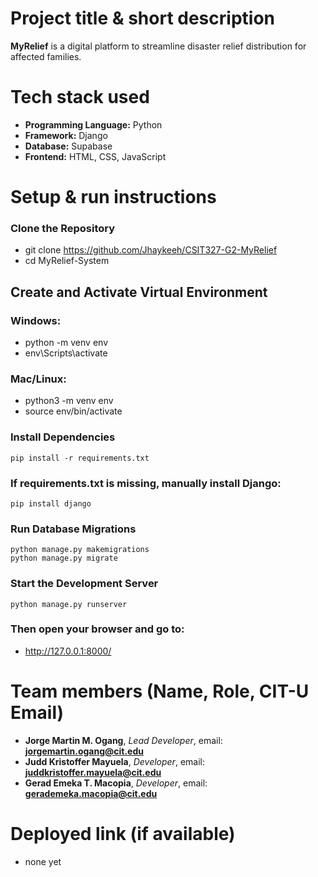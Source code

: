 # Project title & short description

**MyRelief** is a digital platform to streamline disaster relief distribution for affected families.

# Tech stack used

- **Programming Language:** Python  
- **Framework:** Django  
- **Database:** Supabase  
- **Frontend:** HTML, CSS, JavaScript 

# Setup & run instructions
### Clone the Repository
- git clone https://github.com/Jhaykeeh/CSIT327-G2-MyRelief
- cd MyRelief-System

## Create and Activate Virtual Environment
### Windows:
- python -m venv env
- env\Scripts\activate
### Mac/Linux:

- python3 -m venv env
- source env/bin/activate

### Install Dependencies
	pip install -r requirements.txt
### If requirements.txt is missing, manually install Django:
	pip install django

### Run Database Migrations
	python manage.py makemigrations
	python manage.py migrate

### Start the Development Server
	python manage.py runserver
### Then open your browser and go to: 
- http://127.0.0.1:8000/

# Team members (Name, Role, CIT-U Email)

- **Jorge Martin M. Ogang**, *Lead Developer*, email: **jorgemartin.ogang@cit.edu**
- **Judd Kristoffer Mayuela**, *Developer*, email: **juddkristoffer.mayuela@cit.edu**
- **Gerad Emeka T. Macopia**, *Developer*, email: **gerademeka.macopia@cit.edu**



# Deployed link (if available) 
- none yet


